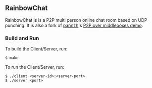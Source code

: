 ## RainbowChat
RainbowChat is is a P2P multi person online chat room based on UDP punching.
It is also a fork of [pannzh](https://github.com/pannzh)'s [P2P over middleboxes demo](https://github.com/pannzh/P2P-Over-MiddleBoxes-Demo).

### Build and Run

To build the Client/Server, run:

```
$ make
```

To run the Client/Server, run:

```
$ ./client <server-id>:<server-port>
$ ./server <port>
```

